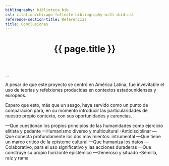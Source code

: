 ```yaml
---
bibliography: biblioteca.bib
csl: citation/chicago-fullnote-bibliography-with-ibid.csl
reference-section-title: Referencias
title: Conclusiones
---
```


<header class="chapter-headers">
<h1>{{ page.title }}</h1>
</header>

...

A pesar de que este proyecto se centró en América Latina, fue invevitable el uso de teorías y refelxiones producidas en contextos estadounidenses y europeos.

Espero que esto, más que un sesgo, haya servido como un punto de comparación para, en su momento introducir las particularidades de nuestro propio contexto, con sus oportunidades y carencias.

—Que cuestionan los propios principios de las humanidades como ejercicio elitista y pedante
—Humanismo diverso y multicultural
-Antidisciplinar
—Que conecta profundamente los dos movimientos: intrumental
—Que tiene un marco crítico de la episteme cultural
—Que humaniza los datos
—Colaborativo, para el uso significativo y las acciones duraderas
—Que construye su propio horizonte epistémico
—Generoso y situado
-Semilla, raíz y rama
